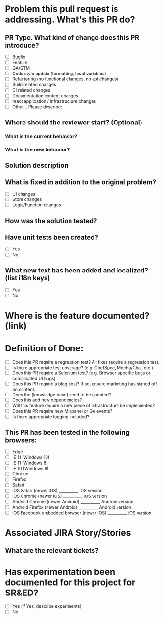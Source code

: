 # Problem this pull request is addressing. What's this PR do?

## PR Type. What kind of change does this PR introduce?
<!-- Please check the one that applies to this PR using "x". -->
- [ ] Bugfix
- [ ] Feature
- [ ] GA/GTM
- [ ] Code style update (formatting, local variables)
- [ ] Refactoring (no functional changes, no api changes)
- [ ] Build related changes
- [ ] CI related changes
- [ ] Documentation content changes
- [ ] react application / infrastructure changes
- [ ] Other... Please describe:

## Where should the reviewer start? (Optional)

### What is the current behavior?

### What is the new behavior?

## Solution description


## What is fixed in addition to the original problem?
- [ ] UI changes
- [ ] Store changes
- [ ] Logic/Function changes

## How was the solution tested?


## Have unit tests been created?
- [ ] Yes
- [ ] No

## What new text has been added and localized? (list i18n keys)
- [ ] Yes
- [ ] No

# Where is the feature documented? (link)

# Definition of Done:
- [ ] Does this PR require a regression test? All fixes require a regression test.
- [ ] Is there appropriate test coverage? (e.g. ChefSpec, Mocha/Chai, etc.)
- [ ] Does this PR require a Selenium test? (e.g. Browser-specific bugs or complicated UI bugs)
- [ ] Does this PR require a blog post? If so, ensure marketing has signed off on content.
- [ ] Does the [knowledge base] need to be updated?
- [ ] Does this add new dependencies?
- [ ] Will this feature require a new piece of infrastructure be implemented?
- [ ] Does this PR require new Mixpanel or GA events?
- [ ] Is there appropriate logging included?

## This PR has been tested in the following browsers:
- [ ] Edge
- [ ] IE 11 (Windows 10)
- [ ] IE 11 (Windows 8)
- [ ] IE 10 (Windows 8)
- [ ] Chrome
- [ ] Firefox
- [ ] Safari
- [ ] iOS Safari (newer iOS) __________ iOS version
- [ ] iOS Chrome (newer iOS) __________ iOS version
- [ ] Android Chrome (newer Android) __________ Android version
- [ ] Android Firefox (newer Android) __________ Android version
- [ ] iOS Facebook embedded browser (newer iOS) __________ iOS version

# Associated JIRA Story/Stories

## What are the relevant tickets?

# Has experimentation been documented for this project for SR&ED?
- [ ] Yes (if Yes, describe experiments)
- [ ] No